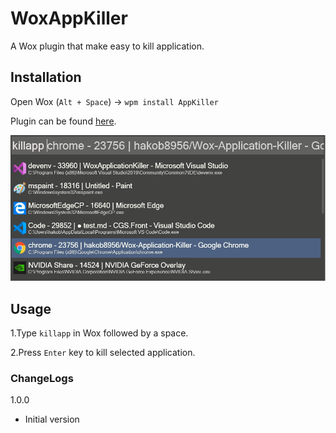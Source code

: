 # WoxAppKiller
A Wox plugin that make easy to kill application.
## Installation
Open Wox (`Alt + Space`) -> `wpm install AppKiller`

Plugin can be found [here](http://www.wox.one/plugin/324).

![screenshot: `kill `](preview.png)


## Usage 
1.Type `killapp` in Wox followed by a space.

2.Press `Enter` key to kill selected application.

### ChangeLogs
1.0.0
* Initial version

